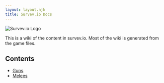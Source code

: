 ```yaml
---
layout: layout.njk
title: Survev.io Docs
---
```


![Survev.io Logo](/img/survev_logo_full.png)

This is a wiki of the content in survev.io. Most of the wiki is generated from the game files.

## Contents

- [Guns](/guns)
- [Melees](/melees)

